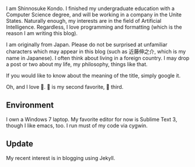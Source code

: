 I am Shinnosuke Kondo. I finished my undergraduate education with a Computer Science degree, and will be working in a company in the Unite States. Naturally enough, my interests are in the field of Artificial Intelligence. Regardless, I love programming and formatting (which is the reason I am writing this blog).

I am originally from Japan. Please do not be surprised at unfamiliar characters which may appear in this blog (such as 近藤伸之介, which is my name in Japanese). I often think about living in a foreign country. I may drop a post or two about my life, my philosophy, things like that.
  
If you would like to know about the meaning of the title, simply google it.
  
Oh, and I love :turtle:.  :penguin: is my second favorite, :sheep: third. 
  
## Environment
I own a Windows 7 laptop. My favorite editor for now is Sublime Text 3, though I like emacs, too. I run must of my code via cygwin.
  
## Update
My recent interest is in blogging using Jekyll.